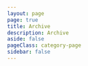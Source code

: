 ```yaml
---
layout: page
page: true
title: Archive
description: Archive
aside: false
pageClass: category-page
sidebar: false
---
```


<script setup>
import Archvies from '../.vitepress/components/Archives.vue'
</script>

<Archvies/>
